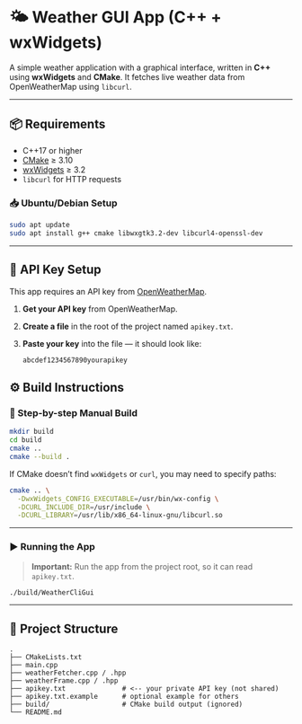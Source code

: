 # 🌤️ Weather GUI App (C++ + wxWidgets)

A simple weather application with a graphical interface, written in **C++** using **wxWidgets** and **CMake**. It fetches live weather data from OpenWeatherMap using `libcurl`.

---
## 📦 Requirements

- C++17 or higher
- [CMake](https://cmake.org/) ≥ 3.10
- [wxWidgets](https://www.wxwidgets.org/) ≥ 3.2
- `libcurl` for HTTP requests

### 📥 Ubuntu/Debian Setup

```bash
sudo apt update
sudo apt install g++ cmake libwxgtk3.2-dev libcurl4-openssl-dev
```

---

## 🔐 API Key Setup

This app requires an API key from [OpenWeatherMap](https://openweathermap.org/api).

1. **Get your API key** from OpenWeatherMap.
2. **Create a file** in the root of the project named `apikey.txt`.
3. **Paste your key** into the file — it should look like:

   ```
   abcdef1234567890yourapikey
   ```

## ⚙️ Build Instructions

### 🔧 Step-by-step Manual Build

```bash
mkdir build
cd build
cmake ..
cmake --build .
```

If CMake doesn’t find `wxWidgets` or `curl`, you may need to specify paths:

```bash
cmake .. \
  -DwxWidgets_CONFIG_EXECUTABLE=/usr/bin/wx-config \
  -DCURL_INCLUDE_DIR=/usr/include \
  -DCURL_LIBRARY=/usr/lib/x86_64-linux-gnu/libcurl.so
```

---

### ▶️ Running the App

> **Important:** Run the app from the project root, so it can read `apikey.txt`.

```bash
./build/WeatherCliGui
```

---

## 📁 Project Structure

```
.
├── CMakeLists.txt
├── main.cpp
├── weatherFetcher.cpp / .hpp
├── weatherFrame.cpp / .hpp
├── apikey.txt              # <-- your private API key (not shared)
├── apikey.txt.example      # optional example for others
├── build/                  # CMake build output (ignored)
└── README.md
```

